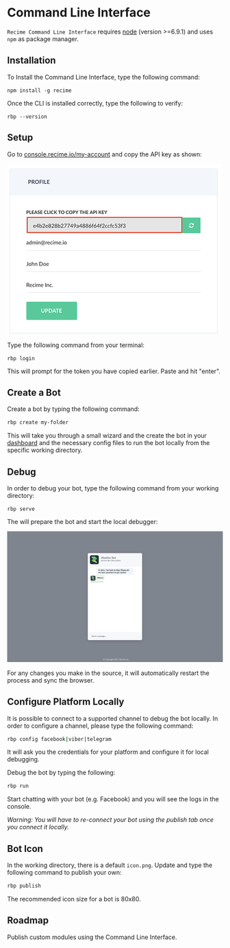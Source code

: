 # Command Line Interface

`Recime Command Line Interface` requires [node](https://nodejs.org/en/) (version >=6.9.1) and uses `npm` as package manager.


## Installation

To Install the Command Line Interface, type the following command:

```shell
npm install -g recime
```

Once the CLI is installed correctly, type the following to verify:

```shell
rbp --version
```

## Setup

Go to [console.recime.io/my-account](https://console.recime.io/my-account) and copy the API key as shown:

![](profile-new.png)


Type the following command from your terminal:

```shell
rbp login
```

This will prompt for the token you have copied earlier. Paste and hit "enter". 

## Create a Bot

Create a bot by typing the following command:

```bash
rbp create my-folder
```

This will take you through a small wizard and the create the bot in your [dashboard](https://console.recime.io) and the necessary config files to run the bot locally from the specific working directory.

## Debug

In order to debug your bot, type the following command from your working directory:

```shell
rbp serve
```

The will prepare the bot and start the local debugger:

![](debug.png)


For any changes you make in the source, it will automatically restart the process and sync the browser.

## Configure Platform Locally

It is possible to connect to a supported channel to debug the bot locally. In order to configure a channel, please type the following command:

```bash
rbp config facebook|viber|telegram
```
It will ask you the credentials for your platform and configure it for local debugging.

Debug the bot by typing the following:

```bash
rbp run 
```

Start chatting with your bot (e.g. Facebook) and you will see the logs in the console. 

_Warning: You will have to re-connect your bot using the publish tab once you connect it locally._

## Bot Icon

In the working directory, there is a default `icon.png`. Update and type the following command to publish your own:

```bash
rbp publish
```

The recommended icon size for a bot is 80x80.


## Roadmap
Publish custom modules using the Command Line Interface.